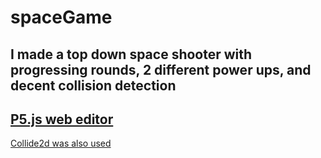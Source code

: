 # spaceGame
I made a top down space shooter with progressing rounds, 2 different power ups, and decent collision detection
---
[P5.js web editor](https://editor.p5js.org/gclebor-16/sketches/3ajDOQvS1)
---
[Collide2d was also used](https://github.com/bmoren/p5.collide2D)
